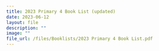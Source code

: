 ```yaml
---
title: 2023 Primary 4 Book List (updated)
date: 2023-06-12
layout: file
description: ""
image: ""
file_url: /files/Booklists/2023 Primary 4 Book List.pdf
---
```

